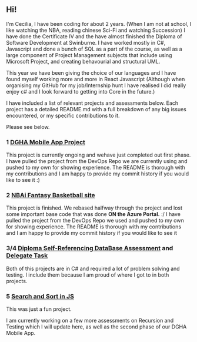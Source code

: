 ## Hi!

I'm Cecilia, I have been coding for about 2 years.
(When I am not at school, I like watching the NBA, reading chinese Sci-Fi and watching Succession)
I have done the Certificate IV and the have almost finished the Diploma of Software Development at Swinburne.
I have worked mostly in C#, Javascript and done a bunch of SQL as a part of the course, as well as a large component of Project Management subjects that include using Microsoft Project, and creating behavourial and structural UML.

This year we have been giving the choice of our languages and I have found myself working more and more in React Javascript (Although when organising my GitHub for my job/Internship hunt I have realised I did really enjoy c# and I look forward to getting into Core in the future.)

I have included a list of relevant projects and assessments below. 
Each project has a detailed README.md with a full breakdown of any big issues encountered, or my specific contributions to it.

Please see below.

### 1 [DGHA Mobile App Project](https://github.com/cecpoool/DGHA.1019.git)
This project is currently ongoing and wehave just completed out first phase.
I have pulled the project from the DevOps Repo we are currently using and pushed to my own for showing experience. The README is thorough with my contributions and I am happy to provide my commit history if you would like to see it :)

### 2 [NBAi Fantasy Basketball site](https://github.com/cecpoool/NBAi-Proj.git)
This project is finished. We rebased halfway through the project and lost some important base code that was done **ON the Azure Portal.**
:/
I have pulled the project from the DevOps Repo we used and pushed to my own for showing experience. The README is thorough with my contributions and I am happy to provide my commit history if you would like to see it 

### 3/4 [Diploma Self-Referencing DataBase Assessment](https://github.com/cecpoool/DGHA.1019.git) and [Delegate Task](https://github.com/cecpoool/DelegatesUrgh.git)
Both of this projects are in C# and required a lot of problem solving and testing. I include them because I am proud of where I got to in both projects.

### 5 [Search and Sort in JS](https://github.com/cecpoool/AlgorMT.git)
This was just a fun project.

I am currently working on a few more assessments on Recursion and Testing which I will update here, as well as the second phase of our DGHA Mobile App.

